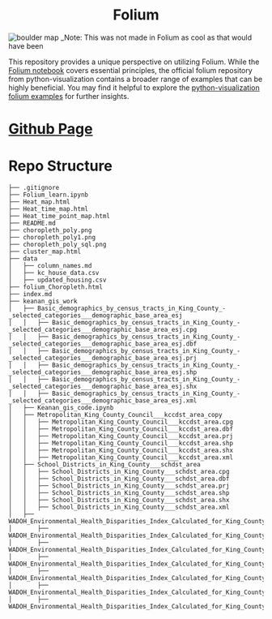 <h1 align="center">Folium</h1>

![boulder map](boulders.svg)
_Note: This was not made in Folium as cool as that would have been


This repository provides a unique perspective on utilizing Folium. While the [Folium notebook](Folium_learn.ipynb) covers essential principles, the official folium repository from python-visualization contains a broader range of examples that can be highly beneficial. You may find it helpful to explore the [python-visualization folium examples](https://github.com/python-visualization/folium/tree/main/examples) for further insights.

# [Github Page](https://keanang.github.io/Folium/)

# Repo Structure
```
├── .gitignore
├── Folium_learn.ipynb
├── Heat_map.html
├── Heat_time_map.html
├── Heat_time_point_map.html
├── README.md
├── choropleth_poly.png
├── choropleth_poly1.png
├── choropleth_poly_sql.png
├── cluster_map.html
├── data
│   ├── column_names.md
│   ├── kc_house_data.csv
│   ├── updated_housing.csv
├── folium_Choropleth.html
├── index.md
├── keanan_gis_work
│   ├── Basic_demographics_by_census_tracts_in_King_County_-_selected_categories___demographic_base_area_esj
│   │   ├── Basic_demographics_by_census_tracts_in_King_County_-_selected_categories___demographic_base_area_esj.cpg
│   │   ├── Basic_demographics_by_census_tracts_in_King_County_-_selected_categories___demographic_base_area_esj.dbf
│   │   ├── Basic_demographics_by_census_tracts_in_King_County_-_selected_categories___demographic_base_area_esj.prj
│   │   ├── Basic_demographics_by_census_tracts_in_King_County_-_selected_categories___demographic_base_area_esj.shp
│   │   ├── Basic_demographics_by_census_tracts_in_King_County_-_selected_categories___demographic_base_area_esj.shx
│   │   ├── Basic_demographics_by_census_tracts_in_King_County_-_selected_categories___demographic_base_area_esj.xml
│   ├── Keanan_gis_code.ipynb
│   ├── Metropolitan_King_County_Council___kccdst_area_copy
│   │   ├── Metropolitan_King_County_Council___kccdst_area.cpg
│   │   ├── Metropolitan_King_County_Council___kccdst_area.dbf
│   │   ├── Metropolitan_King_County_Council___kccdst_area.prj
│   │   ├── Metropolitan_King_County_Council___kccdst_area.shp
│   │   ├── Metropolitan_King_County_Council___kccdst_area.shx
│   │   ├── Metropolitan_King_County_Council___kccdst_area.xml
│   ├── School_Districts_in_King_County___schdst_area
│   │   ├── School_Districts_in_King_County___schdst_area.cpg
│   │   ├── School_Districts_in_King_County___schdst_area.dbf
│   │   ├── School_Districts_in_King_County___schdst_area.prj
│   │   ├── School_Districts_in_King_County___schdst_area.shp
│   │   ├── School_Districts_in_King_County___schdst_area.shx
│   │   ├── School_Districts_in_King_County___schdst_area.xml
│   ├── WADOH_Environmental_Health_Disparities_Index_Calculated_for_King_County___wadohehdindex_area
│       ├── WADOH_Environmental_Health_Disparities_Index_Calculated_for_King_County___wadohehdindex_area.cpg
│       ├── WADOH_Environmental_Health_Disparities_Index_Calculated_for_King_County___wadohehdindex_area.dbf
│       ├── WADOH_Environmental_Health_Disparities_Index_Calculated_for_King_County___wadohehdindex_area.prj
│       ├── WADOH_Environmental_Health_Disparities_Index_Calculated_for_King_County___wadohehdindex_area.shp
│       ├── WADOH_Environmental_Health_Disparities_Index_Calculated_for_King_County___wadohehdindex_area.shx
│       ├── WADOH_Environmental_Health_Disparities_Index_Calculated_for_King_County___wadohehdindex_area.xml
```
